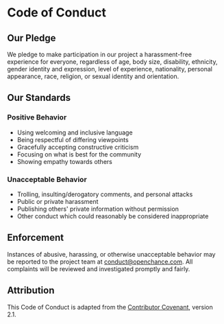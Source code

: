 # Code of Conduct

## Our Pledge

We pledge to make participation in our project a harassment-free experience for everyone, regardless of age, body size, disability, ethnicity, gender identity and expression, level of experience, nationality, personal appearance, race, religion, or sexual identity and orientation.

## Our Standards

### Positive Behavior
- Using welcoming and inclusive language
- Being respectful of differing viewpoints
- Gracefully accepting constructive criticism
- Focusing on what is best for the community
- Showing empathy towards others

### Unacceptable Behavior
- Trolling, insulting/derogatory comments, and personal attacks
- Public or private harassment
- Publishing others' private information without permission
- Other conduct which could reasonably be considered inappropriate

## Enforcement

Instances of abusive, harassing, or otherwise unacceptable behavior may be reported to the project team at conduct@openchance.com. All complaints will be reviewed and investigated promptly and fairly.

## Attribution

This Code of Conduct is adapted from the [Contributor Covenant](https://www.contributor-covenant.org/), version 2.1.

